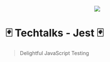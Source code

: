 
<p align="center">
  <img src="https://cdn.auth0.com/blog/testing-react-with-jest/logo.png" align="center">
</p>

# 🃏  Techtalks - Jest 🃏

> Delightful JavaScript Testing

